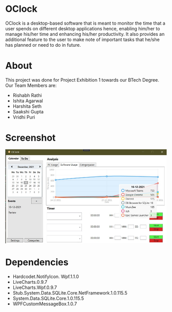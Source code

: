 # OClock

OClock is a desktop-based software that is meant to monitor the time that a user spends on different
desktop applications hence, enabling him/her to manage his/her time and enhancing his/her
productivity.
It also provides an additional feature to the user to make note of important tasks that he/she has
planned or need to do in future.

# About

This project was done for Project Exhibition 1 towards our BTech Degree. Our Team Members are:

- Rishabh Rathi
- Ishita Agarwal
- Harshita Seth
- Saakshi Gupta
- Vridhi Puri

# Screenshot
![Main Window](pics/pic1.jpeg)

# Dependencies

- Hardcodet.NotifyIcon. Wpf.1.1.0
- LiveCharts.0.9.7
- LiveCharts.Wpf.0.9.7
- Stub.System.Data.SQLite.Core.NetFramework.1.0.115.5
- System.Data.SQLite.Core.1.0.115.5
- WPFCustomMessageBox.1.0.7
